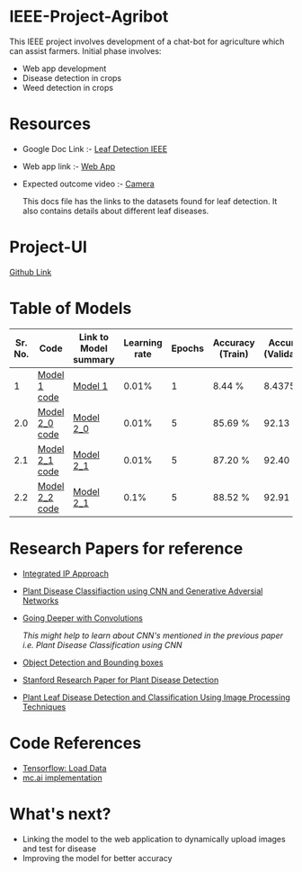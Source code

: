 # IEEE-Project-Agribot
This IEEE project involves development of a chat-bot for agriculture which can assist farmers.
Initial phase involves:

* Web app development
* Disease detection in crops
* Weed detection in crops

# Resources 

* Google Doc Link :- [Leaf Detection IEEE](https://docs.google.com/document/d/1nCRV0rKZPA8pAbzRU6rEWbEFcS2zgqy8VJRXBMh19io/edit)
* Web app link :- [Web App](https://vigorous-varahamihira-2003fa.netlify.com/)
* Expected outcome video :- [Camera](https://www.youtube.com/watch?v=kRVcNMAMwF8&feature=youtu.be)

  This docs file has the links to the datasets found for leaf detection. It also contains details about different leaf diseases.

# Project-UI 
  [Github Link](https://github.com/Dharmesh-Poddar/IEEE-Project-Agri-Care)
  
# Table of Models

  | Sr. No.  | Code | Link to Model summary | Learning rate | Epochs |  Accuracy (Train) | Accuracy (Validation) |
  | ---------| ----------------- | --------------------- | -------------- | -------| ----------------- | -------------------- |
  | 1 | [Model 1 code](https://github.com/IEEE-LNMIIT-SB/IEEE-Project-Agribot/tree/master/models/1/model1.ipynb) | [Model 1](https://raw.githubusercontent.com/IEEE-LNMIIT-SB/IEEE-Project-Agribot/master/images/modelv1.JPG) | 0.01% | 1 | 8.44 % | 8.4375 % |
  |2.0| [Model 2_0 code](https://github.com/IEEE-LNMIIT-SB/IEEE-Project-Agribot/tree/master/models/2_0/model2_0.ipynb) | [Model 2_0](https://raw.githubusercontent.com/IEEE-LNMIIT-SB/IEEE-Project-Agribot/master/images/modelv2_0.JPG)| 0.01% | 5 | 85.69 % | 92.13 % |
  |2.1| [Model 2_1 code](https://github.com/IEEE-LNMIIT-SB/IEEE-Project-Agribot/tree/master/models/2_1/model2_1.ipynb) | [Model 2_1](https://raw.githubusercontent.com/IEEE-LNMIIT-SB/IEEE-Project-Agribot/master/images/modelv2_1.JPG)| 0.01% | 5 | 87.20 % | 92.40 % |
  |2.2| [Model 2_2 code](https://github.com/IEEE-LNMIIT-SB/IEEE-Project-Agribot/tree/master/models/2_2//model2_2.ipynb) | [Model 2_1](https://raw.githubusercontent.com/IEEE-LNMIIT-SB/IEEE-Project-Agribot/master/images/modelv2_1.JPG)| 0.1% | 5 | 88.52 % | 92.91 % |
  
# Research Papers for reference

* [Integrated IP Approach](https://www.researchgate.net/profile/Diptesh_Majumdar/publication/282783352_REVIEW_DETECTION_DIAGNOSIS_OF_PLANT_LEAF_DISEASE_USING_INTEGRATED_IMAGE_PROCESSING_APPROACH/links/561c76f408ae6d17308b191f.pdf)

* [Plant Disease Classifiaction using CNN and Generative Adversial Networks](https://www.frontiersin.org/articles/10.3389/fpls.2016.01419/full)


* [Going Deeper with Convolutions](https://www.cv-foundation.org/openaccess/content_cvpr_2015/papers/Szegedy_Going_Deeper_With_2015_CVPR_paper.pdf)

  *This might help to learn about CNN's mentioned in the previous paper i.e. Plant Disease Classification using CNN*
  
* [Object Detection and Bounding boxes](https://www.d2l.ai/chapter_computer-vision/bounding-box.html)

* [Stanford Research Paper for Plant Disease Detection](http://cs231n.stanford.edu/reports/2017/pdfs/325.pdf)

* [Plant Leaf Disease Detection and Classification Using Image Processing Techniques](https://pdfs.semanticscholar.org/9426/ae4ea4329521265c738e78221d1aff532537.pdf)

# Code References 

* [Tensorflow: Load Data](https://www.tensorflow.org/tutorials/load_data/images)
* [mc.ai implementation](https://mc.ai/plant-disease-classification-with-tensorflow-2-0/)

# What's next?

* Linking the model to the web application to dynamically upload images and test for disease
* Improving the model for better accuracy
